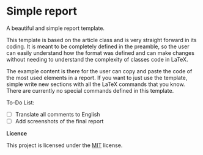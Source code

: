 # Simple report
A beautiful and simple report template.

This template is based on the article class and is very straight forward in its coding. It is meant to be completely defined in the preamble, so the user can easily understand how the format was defined and can make changes without needing to understand the complexity of classes code in LaTeX.

The example content is there for the user can copy and paste the code of the most used elements in a report. If you want to just use the template, simple write new sections with all the LaTeX commands that you know. There are currently no special commands defined in this template. 

To-Do List:
- [ ] Translate all comments to English
- [ ] Add screenshots of the final report

**Licence**

This project is licensed under the [MIT](https://opensource.org/licenses/MIT) license.
